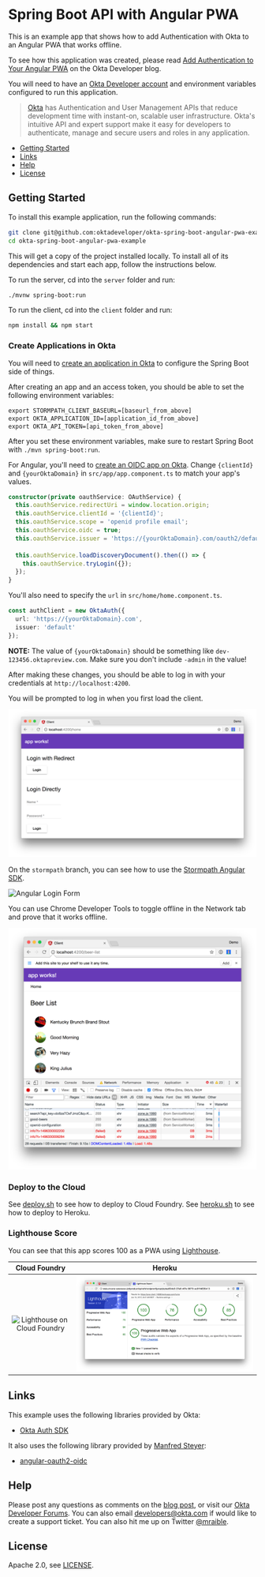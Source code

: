 # Spring Boot API with Angular PWA
 
This is an example app that shows how to add Authentication with Okta to an Angular PWA that works offline.

To see how this application was created, please read [Add Authentication to Your Angular PWA](https://developer.okta.com/blog/2017/06/13/add-authentication-angular-pwa) on the Okta Developer blog.

You will need to have an [Okta Developer account](https://developer.okta.com/signup/) and environment variables configured to run this application.

> [Okta](https://developer.okta.com/) has Authentication and User Management APIs that reduce development time with instant-on, scalable user infrastructure. Okta's intuitive API and expert support make it easy for developers to authenticate, manage and secure users and roles in any application.

* [Getting Started](#getting-started)
* [Links](#links)
* [Help](#help)
* [License](#license)

## Getting Started

To install this example application, run the following commands:

```bash
git clone git@github.com:oktadeveloper/okta-spring-boot-angular-pwa-example.git
cd okta-spring-boot-angular-pwa-example
```

This will get a copy of the project installed locally. To install all of its dependencies and start each app, follow the instructions below.

To run the server, cd into the `server` folder and run:
 
```bash
./mvnw spring-boot:run
```

To run the client, cd into the `client` folder and run:
 
```bash
npm install && npm start
```

### Create Applications in Okta

You will need to [create an application in Okta](https://developer.okta.com/blog/2017/06/13/add-authentication-angular-pwa#create-an-application) to configure the Spring Boot side of things.

After creating an app and an access token, you should be able to set the following environment variables:

```
export STORMPATH_CLIENT_BASEURL=[baseurl_from_above]
export OKTA_APPLICATION_ID=[application_id_from_above]
export OKTA_API_TOKEN=[api_token_from_above]
```

After you set these environment variables, make sure to restart Spring Boot with `./mvn spring-boot:run`.

For Angular, you'll need to [create an OIDC app on Okta](https://developer.okta.com/blog/2017/06/13/add-authentication-angular-pwa#create-an-openid-connect-app-for-angular). Change `{clientId}` and `{yourOktaDomain}` in `src/app/app.component.ts` to match your app's values.

```typescript
constructor(private oauthService: OAuthService) {
  this.oauthService.redirectUri = window.location.origin;
  this.oauthService.clientId = '{clientId}';
  this.oauthService.scope = 'openid profile email';
  this.oauthService.oidc = true;
  this.oauthService.issuer = 'https://{yourOktaDomain}.com/oauth2/default';

  this.oauthService.loadDiscoveryDocument().then(() => {
    this.oauthService.tryLogin({});
  });
}
```

You'll also need to specify the `url` in `src/home/home.component.ts`.

```typescript
const authClient = new OktaAuth({
  url: 'https://{yourOktaDomain}.com',
  issuer: 'default'
});
```

**NOTE:** The value of `{yourOktaDomain}` should be something like `dev-123456.oktapreview.com`. Make sure you don't include `-admin` in the value!

After making these changes, you should be able to log in with your credentials at `http://localhost:4200`.

You will be prompted to log in when you first load the client.

![Angular Login Form](static/angular-login-form.png)

On the `stormpath` branch, you can see how to use the [Stormpath Angular SDK](https://github.com/stormpath/stormpath-sdk-angular).

![Angular Login Form](static/angular-sp-login.png)

You can use Chrome Developer Tools to toggle offline in the Network tab and prove that it works offline.

![Offline baby!](static/offline-works.png)

### Deploy to the Cloud

See [deploy.sh](deploy.sh) to see how to deploy to Cloud Foundry. See [heroku.sh](heroku.sh) to see how to deploy to Heroku.

### Lighthouse Score

You can see that this app scores 100 as a PWA using [Lighthouse](https://developers.google.com/web/tools/lighthouse/).

Cloud Foundry                                                  |  Heroku
:-------------------------------------------------------------:|:----------------------------------------------------:
![Lighthouse on Cloud Foundry](static/lighthouse-with-512.png) | ![Lighthouse on Heroku](static/lighthouse-heroku.png)

## Links

This example uses the following libraries provided by Okta:

* [Okta Auth SDK](https://github.com/okta/okta-auth-js)

It also uses the following library provided by [Manfred Steyer](https://github.com/manfredsteyer):

* [angular-oauth2-oidc](https://github.com/manfredsteyer/angular-oauth2-oidc)

## Help

Please post any questions as comments on the [blog post](https://developer.okta.com/blog/2017/06/13/add-authentication-angular-pwa), or visit our [Okta Developer Forums](https://devforum.okta.com/). You can also email developers@okta.com if would like to create a support ticket. You can also hit me up on Twitter [@mraible](https://twitter.com/mraible).

## License

Apache 2.0, see [LICENSE](LICENSE).